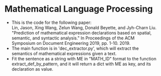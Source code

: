 # Mathematical Language Processing
 * This is the code for the following paper: \
 Lin, Jason, Xing Wang, Zelun Wang, Donald Beyette, and Jyh-Charn Liu. "Prediction of mathematical expression declarations based on spatial, semantic, and syntactic analysis." In Proceedings of the ACM Symposium on Document Engineering 2019, pp. 1-10. 2019.
 * The main function is in 'dec_extractor.py', which will extract the semantics of mathematical expressions given a text.
 * Fit the sentence as a string with ME in "MATH_ID" format to the function extract_def_by_pattern, and it will return a dict with ME as key, and its declaration as value.
